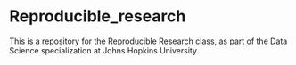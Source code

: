 # Reproducible_research

This is a repository for the Reproducible Research class, as part of the Data Science specialization at Johns Hopkins University.
